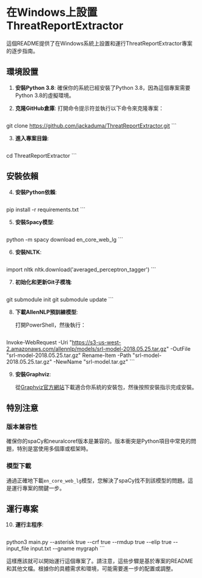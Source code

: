 # 在Windows上設置ThreatReportExtractor

這個README提供了在Windows系統上設置和運行ThreatReportExtractor專案的逐步指南。

## 環境設置

1. **安裝Python 3.8**: 確保你的系統已經安裝了Python 3.8，因為這個專案需要Python 3.8的虛擬環境。

2. **克隆GitHub倉庫**: 打開命令提示符並執行以下命令來克隆專案：

    ```bash
git clone https://github.com/jackaduma/ThreatReportExtractor.git
    ```

3. **進入專案目錄**:

    ```bash
cd ThreatReportExtractor
    ```

## 安裝依賴

4. **安裝Python依賴**:

    ```bash
pip install -r requirements.txt
    ```

5. **安裝Spacy模型**:

    ```bash
python -m spacy download en_core_web_lg
    ```

6. **安裝NLTK**:

    ```python
import nltk
nltk.download('averaged_perceptron_tagger')
    ```

7. **初始化和更新Git子模塊**:

    ```bash
git submodule init
git submodule update
    ```

8. **下載AllenNLP預訓練模型**:

    打開PowerShell，然後執行：

    ```powershell
Invoke-WebRequest -Uri "https://s3-us-west-2.amazonaws.com/allennlp/models/srl-model-2018.05.25.tar.gz" -OutFile "srl-model-2018.05.25.tar.gz"
Rename-Item -Path "srl-model-2018.05.25.tar.gz" -NewName "srl-model.tar.gz"
    ```

9. **安裝Graphviz**:

    從[Graphviz官方網站](https://graphviz.gitlab.io/_pages/Download/Download_windows.html)下載適合你系統的安裝包，然後按照安裝指示完成安裝。

## 特別注意

### 版本兼容性

確保你的spaCy和neuralcoref版本是兼容的。版本衝突是Python項目中常見的問題，特別是當使用多個庫或框架時。

### 模型下載

通過正確地下載`en_core_web_lg`模型，您解決了spaCy找不到該模型的問題。這是運行專案的關鍵一步。

## 運行專案

10. **運行主程序**:

    ```bash
python3 main.py --asterisk true --crf true --rmdup true --elip true --input_file input.txt --gname mygraph
    ```

這樣應該就可以開始運行這個專案了。請注意，這些步驟是基於專案的README和其他文檔。根據你的具體需求和環境，可能需要進一步的配置或調整。